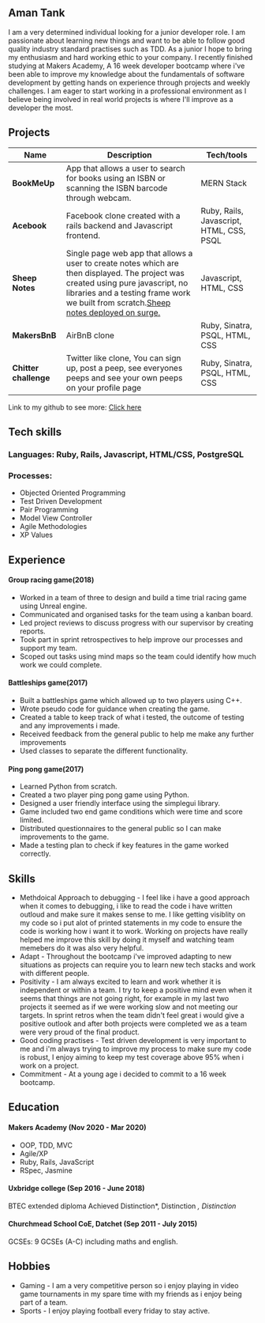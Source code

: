 ## Aman Tank

I am a very determined individual looking for a junior developer role. I am passionate about learning new things and want to be able to follow good quality industry standard practises such as TDD. As a junior I hope to bring my enthusiasm and hard working ethic to your company. I recently finished studying at Makers Academy, A 16 week developer bootcamp where i've been able to improve my knowledge about the fundamentals of software development by getting hands on experience through projects and weekly challenges. I am eager to start working in a professional environment as I believe being involved in real world projects is where I'll improve as a developer the most. 

## Projects

| Name                         | Description       | Tech/tools        |
| ---------------------------- | ----------------- | ----------------- |
| **BookMeUp**            | App that allows a user to search for books using an ISBN or scanning the ISBN barcode through webcam.| MERN Stack|
| **Acebook** | Facebook clone created with a rails backend and Javascript frontend. | Ruby, Rails, Javascript, HTML, CSS, PSQL |   
 **Sheep Notes** | Single page web app that allows a user to create notes which are then displayed. The project was created using pure javascript, no libraries and a testing frame work we built from scratch.[Sheep notes deployed on surge.](http://sheep-notes.surge.sh/ ) |Javascript, HTML, CSS |  
|**MakersBnB**| AirBnB clone | Ruby, Sinatra, PSQL, HTML, CSS | 
|**Chitter challenge**| Twitter like clone, You can sign up, post a peep, see everyones peeps and see your own peeps on your profile page | Ruby, Sinatra, PSQL, HTML, CSS | 

Link to my github to see more: [Click here](https://github.com/AmanTank187)

## Tech skills

### Languages: Ruby, Rails, Javascript, HTML/CSS, PostgreSQL

### Processes: 
* Objected Oriented Programming 
* Test Driven Development 
* Pair Programming 
* Model View Controller 
* Agile Methodologies 
* XP Values

## Experience

#### Group racing game(2018)					
* Worked in a team of three to design and build a time trial racing game using Unreal engine. 
* Communicated and organised tasks for the team using a kanban board. 
* Led project reviews to discuss  progress with our supervisor by creating reports. 
* Took part in sprint retrospectives to help improve our processes and support my team. 
* Scoped out tasks using mind maps so the team could identify how much work we could complete. 

#### Battleships game(2017)				
* Built a battleships game which allowed up to two players using C++. 
* Wrote pseudo code for guidance when creating the game. 
* Created a table to keep track of what i tested, the outcome of testing and any improvements i made. 
* Received feedback from the general public to help me make any further improvements
* Used classes to separate the different functionality. 

#### Ping pong game(2017)				
* Learned Python from scratch. 
* Created a two player ping pong game using Python. 
* Designed a user friendly interface using the simplegui library.
* Game included two end game conditions which were time and score limited.
* Distributed questionnaires to the general public so I can make improvements to the game. 
* Made a testing plan to check if key features in the game worked correctly.

## Skills
* Methdoical Approach to debugging - I feel like i have a good approach when it comes to debugging, i like to read the code i have written outloud and make sure it makes sense to me. I like getting visiblity on my code so i put alot of printed statements in my code to ensure the code is working how i want it to work. Working on projects have really helped me improve this skill by doing it myself and watching team memebers do it was also very helpful. 
* Adapt - Throughout the bootcamp i've improved adapting to new situations as projects can require you to learn new tech stacks and work with different people.
* Positivity - I am always excited to learn and work whether it is independent or within a team. I try to keep a positive mind even when it seems that things are not going right, for example in my last two projects it seemed as if we were working slow and not meeting our targets. In sprint retros when the team didn't feel great i would give a positive outlook and after both projects were completed we as a team were very proud of the final product. 
* Good coding practises - Test driven development is very important to me and i'm always trying to improve my process to make sure my code is robust, I enjoy aiming to keep my test coverage above 95% when i work on a project.
* Commitment - At a young age i decided to commit to a 16 week bootcamp. 

## Education

#### Makers Academy (Nov 2020 - Mar 2020)

- OOP, TDD, MVC
- Agile/XP
- Ruby, Rails, JavaScript
- RSpec, Jasmine

#### Uxbridge college							(Sep  2016 - June 2018)

BTEC extended diploma 
Achieved Distinction*, Distinction *, Distinction*

#### Churchmead School CoE, Datchet					(Sep 2011 - July  2015)						
GCSEs: 9 GCSEs (A-C) including maths and english.

## Hobbies

* Gaming - I am a very competitive person so i enjoy playing in video game tournaments in my spare time with my friends as i enjoy being part of a team.
* Sports - I enjoy playing football every friday to stay active. 
